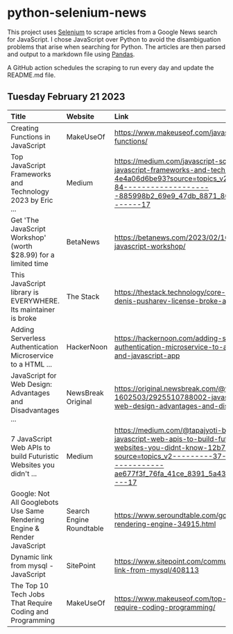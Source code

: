 # python-selenium-news

This project uses [Selenium](https://www.seleniumhq.org/) to scrape articles from a Google News search for JavaScript.
I chose JavaScript over Python to avoid the disambiguation problems that arise when searching for Python.
The articles are then parsed and output to a markdown file using [Pandas](https://pandas.pydata.org/).

A GitHub action schedules the scraping to run every day and update the README.md file.

## Tuesday February 21 2023


| Title                                                                    | Website                  | Link                                                                                                                                                                                                              |
|:-------------------------------------------------------------------------|:-------------------------|:------------------------------------------------------------------------------------------------------------------------------------------------------------------------------------------------------------------|
| Creating Functions in JavaScript                                         | MakeUseOf                | https://www.makeuseof.com/javascript-creating-functions/                                                                                                                                                          |
| Top JavaScript Frameworks and Technology 2023  by Eric ...               | Medium                   | https://medium.com/javascript-scene/top-javascript-frameworks-and-technology-2023-4e4a06d6be93?source=topics_v2---------3-84--------------------885998b2_69e9_47db_8871_808ae85d6dde-------17                     |
| Get 'The JavaScript Workshop' (worth $28.99) for a limited time          | BetaNews                 | https://betanews.com/2023/02/16/get-the-javascript-workshop/                                                                                                                                                      |
| This JavaScript library is EVERYWHERE. Its maintainer is broke           | The Stack                | https://thestack.technology/core-js-maintainer-denis-pusharev-license-broke-angry/                                                                                                                                |
| Adding Serverless Authentication Microservice to a HTML ...              | HackerNoon               | https://hackernoon.com/adding-serverless-authentication-microservice-to-a-html-css-and-javascript-app                                                                                                             |
| JavaScript for Web Design: Advantages and Disadvantages ...              | NewsBreak Original       | https://original.newsbreak.com/@waqas-1602503/2925510788002-javascript-for-web-design-advantages-and-disadvantages                                                                                                |
| 7 JavaScript Web APIs to build Futuristic Websites you didn't ...        | Medium                   | https://medium.com/@tapajyoti-bose/7-javascript-web-apis-to-build-futuristic-websites-you-didnt-know-12b737ccf594?source=topics_v2---------37-84--------------------ae677f3f_76fa_41ce_8391_5a4308b5498f-------17 |
| Google: Not All Googlebots Use Same Rendering Engine & Render JavaScript | Search Engine Roundtable | https://www.seroundtable.com/google-bot-rendering-engine-34915.html                                                                                                                                               |
| Dynamic link from mysql - JavaScript                                     | SitePoint                | https://www.sitepoint.com/community/t/dynamic-link-from-mysql/408113                                                                                                                                              |
| The Top 10 Tech Jobs That Require Coding and Programming                 | MakeUseOf                | https://www.makeuseof.com/top-tech-jobs-require-coding-programming/                                                                                                                                               |